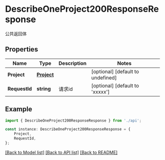 # DescribeOneProject200ResponseResponse

公共返回体

## Properties

Name | Type | Description | Notes
------------ | ------------- | ------------- | -------------
**Project** | [**Project**](Project.md) |  | [optional] [default to undefined]
**RequestId** | **string** | 请求id | [optional] [default to 'xxxxx']

## Example

```typescript
import { DescribeOneProject200ResponseResponse } from './api';

const instance: DescribeOneProject200ResponseResponse = {
    Project,
    RequestId,
};
```

[[Back to Model list]](../README.md#documentation-for-models) [[Back to API list]](../README.md#documentation-for-api-endpoints) [[Back to README]](../README.md)
